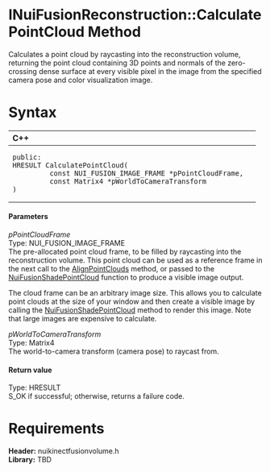 INuiFusionReconstruction::CalculatePointCloud Method  
====================================================  

Calculates a point cloud by raycasting into the reconstruction volume, returning the point cloud containing 3D points and normals of the zero-crossing dense surface at every visible pixel in the image from the specified camera pose and color visualization image. <span id="syntaxSection"></span>

Syntax  
======  

<table>
<colgroup>
<col width="100%" />
</colgroup>
<thead>
<tr class="header">
<th align="left">C++</th>
</tr>
</thead>
<tbody>
<tr class="odd">
<td align="left"><pre><code>public:  
HRESULT CalculatePointCloud(  
         const NUI_FUSION_IMAGE_FRAME *pPointCloudFrame,  
         const Matrix4 *pWorldToCameraTransform  
)</code></pre></td>
</tr>
</tbody>
</table>

<span id="ID4EG"></span>
#### Parameters  

*pPointCloudFrame*    
Type: NUI\_FUSION\_IMAGE\_FRAME  
 The pre-allocated point cloud frame, to be filled by raycasting into the reconstruction volume. This point cloud can be used as a reference frame in the next call to the [AlignPointClouds](AlignPointClouds_Method.md) method, or passed to the [NuiFusionShadePointCloud](../../../Functions/NuiFusionShadePointCloud.md) function to produce a visible image output.  

The cloud frame can be an arbitrary image size. This allows you to calculate point clouds at the size of your window and then create a visible image by calling the [NuiFusionShadePointCloud](../../../Functions/NuiFusionShadePointCloud.md) method to render this image. Note that large images are expensive to calculate.  

*pWorldToCameraTransform*    
Type: Matrix4  
The world-to-camera transform (camera pose) to raycast from.  

<span id="ID4EP"></span>
#### Return value  

Type: HRESULT  
S\_OK if successful; otherwise, returns a failure code.  

<span id="requirements"></span>

Requirements  
============  

**Header:** nuikinectfusionvolume.h  
**Library:** TBD  



<!--Please do not edit the data in the comment block below.-->
<!--
TOCTitle : CalculatePointCloud Method
RLTitle : INuiFusionReconstruction::CalculatePointCloud Method
KeywordK : CalculatePointCloud method
KeywordK : INuiFusionReconstruction::CalculatePointCloud method
KeywordF : INuiFusionReconstruction::CalculatePointCloud
KeywordF : CalculatePointCloud
KeywordF : Microsoft.Kinect.nuikinectfusionvolume.INuiFusionReconstruction.CalculatePointCloud(NUI_FUSION_IMAGE_FRAME,Matrix4)
KeywordA : M:Microsoft.Kinect.nuikinectfusionvolume.INuiFusionReconstruction.CalculatePointCloud(NUI_FUSION_IMAGE_FRAME,Matrix4)
AssetID : M:Microsoft.Kinect.nuikinectfusionvolume.INuiFusionReconstruction.CalculatePointCloud(NUI_FUSION_IMAGE_FRAME,Matrix4)
Locale : en-us
CommunityContent : 1
APIType : Managed
APILocation : 
APIName : Microsoft.Kinect.nuikinectfusionvolume.INuiFusionReconstruction::CalculatePointCloud
TargetOS : Windows
TopicType : kbSyntax
DevLang : C++
DocSet : K4Wv2
ProjType : K4Wv2Proj
Technology : Kinect for Windows
Product : Kinect for Windows SDK v2
productversion : 20
-->
